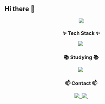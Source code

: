 ## Hi there 👋

<!--
**jianjianjianjianjianjianjian/jianjianjianjianjianjianjian** is a ✨ _special_ ✨ repository because its `README.md` (this file) appears on your GitHub profile.

Here are some ideas to get you started:

- 🔭 I’m currently working on ...
- 🌱 I’m currently learning ...
- 👯 I’m looking to collaborate on ...
- 🤔 I’m looking for help with ...
- 💬 Ask me about ...
- 📫 How to reach me: ...
- 😄 Pronouns: ...
- ⚡ Fun fact: ...
-->


<!--타이틀 부분-->
<div align="center">
  <img src="https://capsule-render.vercel.app/api?type=waving&color=gradient&height=250&section=header&text=jianjianjianjianjianjianjian&fontSize=90" />
</div>


<h3 align="center">✨ Tech Stack ✨</h3>
<div align="center">
  <img src="https://firebasestorage.googleapis.com/v0/b/stackticon-81399.appspot.com/o/images%2F1744269085881?alt=media&token=0cba997e-c2a0-4479-87d1-98be62fffce8)](https://github.com/msdio/stackticon" />&nbsp
</div>

<h3 align="center">📚 Studying 📚</h3>
<div align="center">
  <img src="https://firebasestorage.googleapis.com/v0/b/stackticon-81399.appspot.com/o/images%2F1744269185987?alt=media&token=6f66fc93-8907-47c1-ad49-1b34a97ba75a)](https://github.com/msdio/stackticon" />&nbsp
</div>

<h3 align="center">📫 Contact 📫</h3>
<div align="center">
  <a href="https://velog.io/@oka1313">
    <img src="https://img.shields.io/badge/Velog-1EBC8F?style=for-the-badge&logo=velog&logoColor=white" />&nbsp
  </a>
  <a href="mailto:kjm321987@yu.ac.kr">
    <img
      src="https://img.shields.io/badge/kjm321987@yu.ac.kr-D14836?style=for-the-badge&logo=gmail&logoColor=white"/>&nbsp
  </a>
</div>
